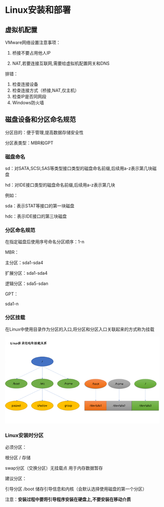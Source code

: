 # Linux安装和部署

## 虚拟机配置

VMware网络设置注意事项：

1. 桥接不要占用他人IP

2. NAT,若要连接互联网,需要给虚拟机配置网关和DNS

排错：

1. 检查连接设备
2. 检查连接方式（桥接,NAT,仅主机）
3. 检查IP是否同网段
4. Windows防火墙

## 磁盘设备和分区命名规范

分区目的：便于管理,提高数据存储安全性

分区表类型：MBR和GPT

### 磁盘命名

sd：对SATA,SCSI,SAS等类型接口类型的磁盘命名前缀,后续用a-z表示第几块磁盘

hd：对IDE接口类型的磁盘命名前缀,后续用a-z表示第几块

例如：

sda：表示STAT等接口的第一块磁盘

hdc：表示IDE接口的第三块磁盘

### 分区命名规范

在指定磁盘后使用序号命名分区顺序：1-n

MBR：

主分区：sda1-sda4

扩展分区：sda1-sda4

逻辑分区：sda5-sdan

GPT：

sda1-n

### 分区挂载

在Linux中使用目录作为分区的入口,将分区和分区入口关联起来的方式称为挂载

![挂载](Pics/挂载.png)

### Linux安装时分区

必须分区：

根分区 / 存储

swap分区（交换分区）无挂载点 用于内存数据暂存

建议分区：

引导分区 /boot 储存引导信息和内核（会默认选择使用磁盘的第一个分区）

注意：**安装过程中要将引导程序安装在硬盘上,不要安装在移动介质**
